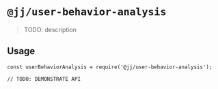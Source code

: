 # `@jj/user-behavior-analysis`

> TODO: description

## Usage

```
const userBehaviorAnalysis = require('@jj/user-behavior-analysis');

// TODO: DEMONSTRATE API
```

